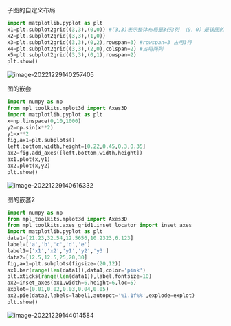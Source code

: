 子图的自定义布局

```python
import matplotlib.pyplot as plt
x1=plt.subplot2grid((3,3),(0,0)) #(3,3)表示整体布局是3行3列 （0，0）是该图的位置
x2=plt.subplot2grid((3,3),(1,0))
x3=plt.subplot2grid((3,3),(0,2),rowspan=3) #rowspan=3 占用3行
x4=plt.subplot2grid((3,3),(2,0),colspan=2) #占用两列
x5=plt.subplot2grid((3,3),(0,1),rowspan=2)
plt.show()
```

![image-20221229140257405](C:\Users\wywzxx\AppData\Roaming\Typora\typora-user-images\image-20221229140257405.png)

图的嵌套

```python
import numpy as np
from mpl_toolkits.mplot3d import Axes3D
import matplotlib.pyplot as plt
x=np.linspace(0,10,1000)
y2=np.sin(x**2)
y1=x**2
fig,ax1=plt.subplots()
left,bottom,width,height=[0.22,0.45,0.3,0.35]
ax2=fig.add_axes([left,bottom,width,height])
ax1.plot(x,y1)
ax2.plot(x,y2)
plt.show()
```

![image-20221229140616332](C:\Users\wywzxx\AppData\Roaming\Typora\typora-user-images\image-20221229140616332.png)

图的嵌套2

```python
import numpy as np
from mpl_toolkits.mplot3d import Axes3D
from mpl_toolkits.axes_grid1.inset_locator import inset_axes
import matplotlib.pyplot as plt
data1=[21.23,32.54,12.5656,10.2323,6.123]
label=['a','b','c','d','e']
label1=['x1','x2','y1','y2','y3']
data2=[12.5,12.5,25,20,30]
fig,ax1=plt.subplots(figsize=(20,12))
ax1.bar(range(len(data1)),data1,color='pink')
plt.xticks(range(len(data1)),label,fontsize=10)
ax2=inset_axes(ax1,width=6,height=6,loc=5)
explot=(0.01,0.02,0.03,0.04,0.05)
ax2.pie(data2,labels=label1,autopct='%1.1f%%',explode=explot)
plt.show()
```

![image-20221229144014584](C:\Users\wywzxx\AppData\Roaming\Typora\typora-user-images\image-20221229144014584.png)